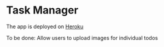 # Task Manager

The app is deployed on [Heroku](https://deli-task-manager.herokuapp.com/)

To be done:
Allow users to upload images for individual todos
